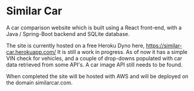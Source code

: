 # Similar Car

A car comparison website which is built using a React front-end, with a Java / Spring-Boot backend and SQLite database.

The site is currently hosted on a free Heroku Dyno here, https://similar-car.herokuapp.com/
It is still a work in progress. As of now it has a simple VIN check for vehicles, and a couple of drop-downs populated with car data retrieved from some API's.
A car image API still needs to be found.

When completed the site will be hosted with AWS and will be deployed on the domain similarcar.com.
